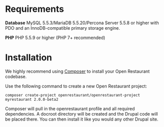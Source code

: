 # Requirements

**Database**
MySQL 5.5.3/MariaDB 5.5.20/Percona Server 5.5.8 or higher with PDO and an InnoDB-compatible primary storage engine.

**PHP**
PHP 5.5.9 or higher (PHP 7+ recommended)

# Installation

We highly recommend using [Composer](http://getcomposer.org) to install your Open Restaurant codebase.

Use the following command to create a new Open Restaurant project:

```
composer create-project openrestaurant/openrestaurant-project myrestaurant 2.0.0-beta2
```

Composer will pull in the openrestaurant profile and all required dependencies. A docroot directory will be created and the Drupal code will be placed there. You can then install it like you would any other Drupal site.
